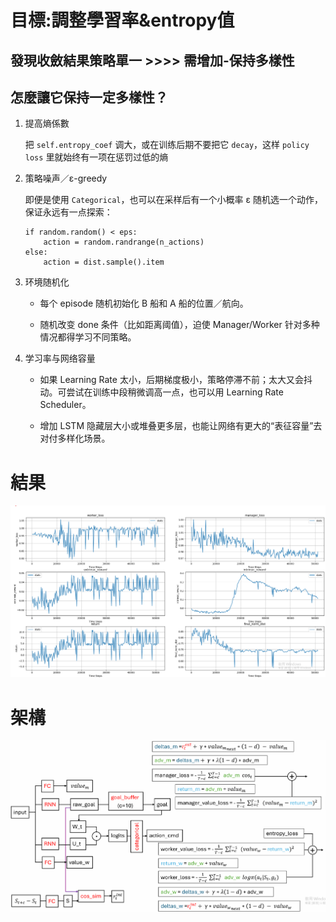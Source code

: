# 目標:調整學習率&entropy值
## 發現收斂結果策略單一 >>>> 需增加-保持多樣性

## 怎麼讓它保持一定多樣性？

1. 提高熵係數
  
   把 `self.entropy_coef` 调大，或在训练后期不要把它 `decay`，这样 `policy loss` 里就始终有一项在惩罚过低的熵

2. 策略噪声／ε-greedy
 
   即便是使用 `Categorical`，也可以在采样后有一个小概率 ε 随机选一个动作，保证永远有一点探索：
   ```
   if random.random() < eps:
       action = random.randrange(n_actions)
   else:
       action = dist.sample().item
   ```

3. 环境随机化
   
   * 每个 episode 随机初始化 B 船和 A 船的位置／航向。

   * 随机改变 done 条件（比如距离阈值），迫使 Manager/Worker 针对多种情况都得学习不同策略。

5. 学习率与网络容量

   * 如果 Learning Rate 太小，后期梯度极小，策略停滞不前；太大又会抖动。可尝试在训练中段稍微调高一点，也可以用 Learning Rate Scheduler。

   * 增加 LSTM 隐藏层大小或堆叠更多层，也能让网络有更大的“表征容量”去对付多样化场景。



# 結果  
![image](https://github.com/Yuu-Hsuan/CMO/blob/main/mydis/0512/0.png)


# 架構  
![image](https://github.com/Yuu-Hsuan/CMO/blob/main/mydis/0512/1.png)
